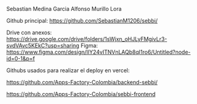 Sebastian Medina Garcia
Alfonso Murillo Lora


Github principal: https://github.com/SebastianM1206/sebbi/ 

Drive con anexos:  https://drive.google.com/drive/folders/1sWjxn_oHJLyFMgivLr3-svdVAvc5KEkC?usp=sharing
Figma: https://www.figma.com/design/IIY24vITNVnLAQb8qI1ro6/Untitled?node-id=0-1&p=f 


Githubs usados para realizar el deploy en vercel: 

https://github.com/Apps-Factory-Colombia/backend-sebbi/ 

https://github.com/Apps-Factory-Colombia/sebbi-frontend

